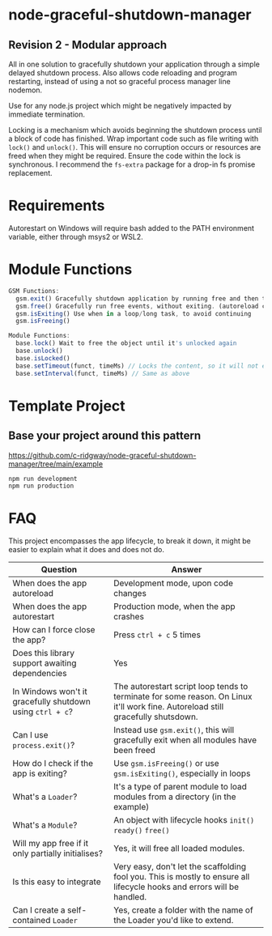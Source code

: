 # node-graceful-shutdown-manager

## Revision 2 - Modular approach

All in one solution to gracefully shutdown your application through a simple delayed shutdown process. Also allows code reloading and program restarting, instead of using a not so graceful process manager line nodemon.

Use for any node.js project which might be negatively impacted by immediate termination.

Locking is a mechanism which avoids beginning the shutdown process until a block of code has finished. Wrap important code such as file writing with `lock()` and `unlock()`. This will ensure no corruption occurs or resources are freed when they might be required. Ensure the code within the lock is synchronous. I recommend the `fs-extra` package for a drop-in fs promise replacement.

# Requirements

Autorestart on Windows will require bash added to the PATH environment variable, either through msys2 or WSL2.

# Module Functions

```javascript
GSM Functions:
  gsm.exit() Gracefully shutdown application by running free and then terminating the process.
  gsm.free() Gracefully run free events, without exiting. (autoreload code, etc)
  gsm.isExiting() Use when in a loop/long task, to avoid continuing
  gsm.isFreeing()

Module Functions:
  base.lock() Wait to free the object until it's unlocked again
  base.unlock()
  base.isLocked()
  base.setTimeout(funct, timeMs) // Locks the content, so it will not end the process until the body has finished executing
  base.setInterval(funct, timeMs) // Same as above
```

# Template Project
## Base your project around this pattern

https://github.com/c-ridgway/node-graceful-shutdown-manager/tree/main/example

```javascript
npm run development
npm run production
```

# FAQ

This project encompasses the app lifecycle, to break it down, it might be easier to explain what it does and does not do.

| Question | Answer |
| ------------- | ------------- |
| When does the app autoreload | Development mode, upon code changes |
| When does the app autorestart | Production mode, when the app crashes |
| How can I force close the app? | Press `ctrl + c` 5 times |
| Does this library support awaiting dependencies | Yes |
| In Windows won't it gracefully shutdown using `ctrl + c`? | The autorestart script loop tends to terminate for some reason. On Linux it'll work fine. Autoreload still gracefully shutsdown. |
| Can I use `process.exit()`? | Instead use `gsm.exit()`, this will gracefully exit when all modules have been freed |
| How do I check if the app is exiting? | Use `gsm.isFreeing()` or use `gsm.isExiting()`, especially in loops |
| What's a `Loader`? | It's a type of parent module to load modules from a directory (in the example) |
| What's a `Module`? | An object with lifecycle hooks `init()` `ready()` `free()` |
| Will my app free if it only partially initialises? | Yes, it will free all loaded modules. |
| Is this easy to integrate | Very easy, don't let the scaffolding fool you. This is mostly to ensure all lifecycle hooks and errors will be handled. |
| Can I create a self-contained `Loader` | Yes, create a folder with the name of the Loader you'd like to extend. |